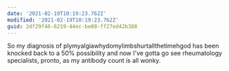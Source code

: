 ```yaml
---
date: '2021-02-19T10:19:23.762Z'
modified: '2021-02-19T10:19:23.762Z'
guid: 2df29f46-6219-44ec-be08-ff27ed42b388
---
```

So my diagnosis of plymyalgiawhydomylimbshurtallthetimehgod has been knocked back to a 50% possibility and now I've gotta go see rheumatology specialists, pronto, as my antibody count is all wonky.
